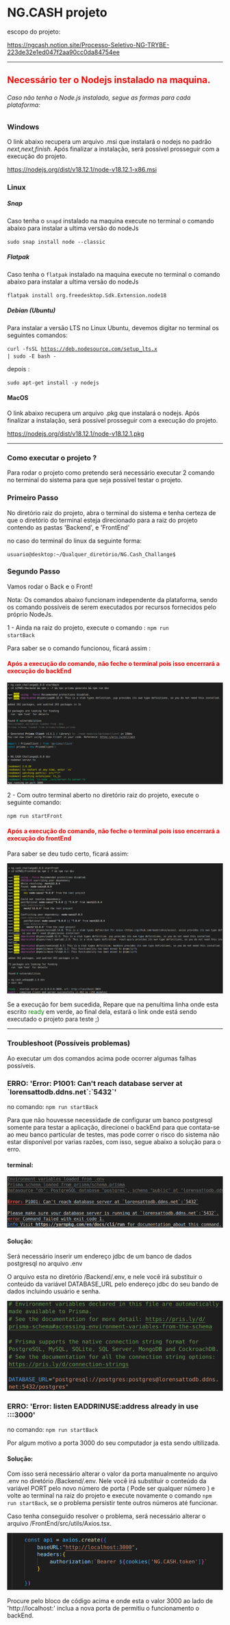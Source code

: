# NG.CASH projeto

<p>escopo do projeto:</p>

https://ngcash.notion.site/Processo-Seletivo-NG-TRYBE-223de32e1ed047f2aa90cc0da84754ee

___

<h2 style="color:red;">Necessário ter o Nodejs instalado na maquina.</h2>

<h6>Caso não tenha o Node.js instalado, segue as formas para cada plataforma: </h6>

<h3>Windows</h3>

<p>O link abaixo recupera um arquivo .msi que instalará o nodejs no padrão <i>next,next,finish</i>. Após finalizar a instalação, será possível prosseguir com a execução do projeto.</p>

https://nodejs.org/dist/v18.12.1/node-v18.12.1-x86.msi

<h3>Linux</h3>

<h5>Snap</h5>

<p>Caso tenha o <code>snapd</code> instalado na maquina execute no terminal o comando abaixo para instalar a ultima versão do nodeJs </p>

<code>sudo snap install node --classic</code>

<h5>Flatpak</h5>

<p>Caso tenha o <code>flatpak</code> instalado na maquina execute no terminal o comando abaixo para instalar a ultima versão do nodeJs </p>

<code>flatpak install org.freedesktop.Sdk.Extension.node18</code>

<h5>Debian (Ubuntu)</h5>

<p>Para instalar a versão LTS no Linux Ubuntu, devemos digitar no terminal os seguintes comandos: </p>

<code>curl -fsSL https://deb.nodesource.com/setup_lts.x | sudo -E bash -</code>

depois :

<code>sudo apt-get install -y nodejs</code>


<h4>MacOS</h4>

<p>O link abaixo recupera um arquivo .pkg que instalará o nodejs. Após finalizar a instalação, será possível prosseguir com a execução do projeto.</p>

https://nodejs.org/dist/v18.12.1/node-v18.12.1.pkg
___

### Como executar o projeto ?

Para rodar o projeto como pretendo será necessário executar 2 comando no terminal do sistema para que seja possível testar o projeto.

<h3>Primeiro Passo</h3>
<p>No diretório raiz do projeto, abra o terminal do sistema e tenha certeza de que o diretório do terminal esteja direcionado para a raiz do projeto contendo as pastas 'Backend', e 'FrontEnd'</p>

<p>no caso do terminal do linux da seguinte forma:</p>

<code>usuario@desktop:~/Qualquer_diretório/NG.Cash_Challange$ </code>

<h3>Segundo Passo</h3>


<p>Vamos rodar o Back e o Front!</p>

<p>Nota: Os comandos abaixo funcionam independente da plataforma, sendo os comando possíveis de serem executados por recursos fornecidos pelo próprio NodeJs.</p>


1 - Ainda na raiz do projeto, execute o comando :
<code>npm run startBack</code>

Para saber se o comando funcionou, ficará assim :

<h4 style='color:red;'>Após a execução do comando, não feche o terminal pois isso encerrará a execução do backEnd</h4>

![backEnd Running](./readmeImgs/backEndRunning.png)


2 - Com outro terminal aberto no diretório raiz do projeto, execute o seguinte comando:

<code>npm run startFront</code>

<h4 style='color:red;'>Após a execução do comando, não feche o terminal pois isso encerrará a execução do frontEnd</h4>

Para saber se deu tudo certo, ficará assim:

![frontEnd Running](./readmeImgs/frontEndRunning.png)


<p>Se a execução for bem sucedida, Repare que na penultima linha onde esta escrito <span style='color:green;'>ready</span> em verde,  ao final dela, estará o link onde está sendo executado o projeto para teste ;)</p>

___
### Troubleshoot (Possíveis problemas) 

<p>Ao executar um dos comandos acima pode ocorrer algumas falhas possíveis.</p>

<h3>ERRO: 'Error: P1001: Can't reach database server at `lorensattodb.ddns.net`:`5432`'</h3>

no comando: <code>npm run startBack</code>

<p>Para que não houvesse necessidade de configurar um banco postgresql somente para testar a aplicação, direcionei o backEnd para que contata-se ao meu banco particular de testes, mas pode correr o risco do sistema não estar disponível por varias razões, com isso, segue abaixo a solução para o erro.</p>

<h4>terminal:</h4>

![React Database](readmeImgs/error_reachDatabase.png)

<h4>Solução:</h4>

<p>Será necessário inserir um endereço jdbc de um banco de dados postgresql no arquivo .env</p>

<p>O arquivo esta no diretório /Backend/.env, e nele você irá substituir o conteúdo da variável DATABASE_URL pelo endereço jdbc do seu bando de dados incluindo usuário e senha.</p>

![.env](./readmeImgs/error_reachDatabase01.png)


<h3>ERRO: 'Error: listen EADDRINUSE:address already in use :::3000'</h3>

no comando: <code>npm run startBack</code>

<p>Por algum motivo a porta 3000 do seu computador ja esta sendo ultilizada.</p>

<h4>Solução:</h4>

<p>Com isso será necessário alterar o valor da porta manualmente no arquivo .env no diretório /Backend/.env. Nele você irá substituir o conteúdo da variável PORT pelo novo número de porta ( Pode ser qualquer número ) e volte ao terminal na raiz do projeto e execute novamente o comando <code>npm run startBack</code>, se o problema persistir tente outros números até funcionar.</p>

<p>Caso tenha conseguido resolver o problema, será necessário alterar o arquivo /FrontEnd/src/utils/Axios.tsx.</p>

![PortInUse](./readmeImgs/error_portAlreadyinuse.png)


Procure pelo bloco de código acima e onde esta o valor 3000 ao lado de 'http://localhost:' inclua a nova porta de permitiu o funcionamento o backEnd.
